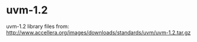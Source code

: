 # uvm-1.2
uvm-1.2 library files from: http://www.accellera.org/images/downloads/standards/uvm/uvm-1.2.tar.gz
